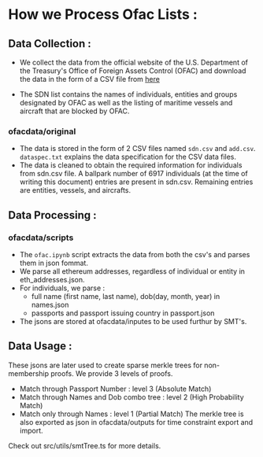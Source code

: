 # How we Process Ofac Lists :

## Data Collection : 
- We collect the data from the official website of the U.S. Department of the Treasury's Office of Foreign Assets Control (OFAC) and download the data in the form of a CSV file from [here](https://sanctionslist.ofac.treas.gov/Home/SdnList)

- The SDN list contains the names of individuals, entities and groups designated by OFAC as well as the listing of maritime vessels and aircraft that are blocked by OFAC.

### ofacdata/original
- The data is stored in the form of 2 CSV files named `sdn.csv` and `add.csv`. `dataspec.txt` explains the data specification for the CSV data files.
- The data is cleaned to obtain the required information for individuals from sdn.csv file.
A ballpark number of 6917 individuals (at the time of writing this document) entries are present in sdn.csv. Remaining entries are entities, vessels, and aircrafts. 

## Data Processing :

### ofacdata/scripts
- The `ofac.ipynb` script extracts the data from both the csv's and parses them in json fommat. 
- We parse all ethereum addresses, regardless of individual or entity in eth_addresses.json.
- For individuals, we parse : 
    - full name (first name, last name), dob(day, month, year) in names.json
    - passports and passport issuing country in passport.json
- The jsons are stored at ofacdata/inputes to be used furthur by SMT's.

## Data Usage :
These jsons are later used to create sparse merkle trees for non-membership proofs. We provide 3 levels of proofs.
- Match through Passport Number  : level 3 (Absolute Match)
- Match through Names and Dob combo tree : level 2 (High Probability Match)
- Match only through Names : level 1 (Partial Match)
The merkle tree is also exported as json in ofacdata/outputs for time constraint export and import.

Check out src/utils/smtTree.ts for more details.<br>
